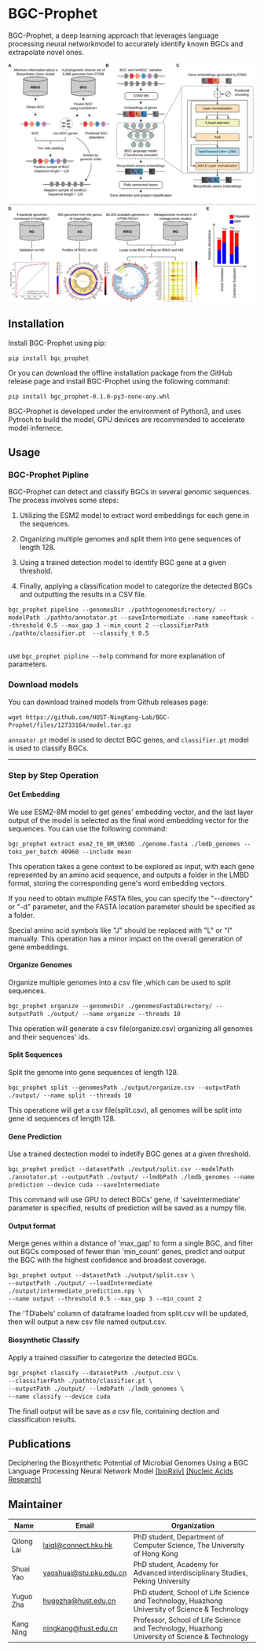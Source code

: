 # BGC-Prophet

BGC-Prophet, a deep learning approach that leverages language processing neural networkmodel to accurately identify known BGCs and extrapolate novel ones. 

![Figure1](images/Figure1.svg?raw=true "Figure1")


## Installation

Install BGC-Prophet using pip:

```shell
pip install bgc_prophet
```

Or you can download the offline installation package from the GitHub release page and install BGC-Prophet using the following command:

```shell
pip install bgc_prophet-0.1.0-py3-none-any.whl
```

BGC-Prophet is developed under the environment of Python3, and uses Pytroch to build the model, GPU devices are recommended to accelerate model infernece.

## Usage

### BGC-Prophet Pipline

BGC-Prophet can detect and classify BGCs in several genomic sequences. The process involves some steps:

1. Utilizing the ESM2 model to extract word embeddings for each gene in the sequences.

2. Organizing multiple genomes and split them into gene sequences of length 128.

3. Using a trained detection model to identify BGC gene at a given threshold.

4. Finally, applying a classification model to categorize the detected BGCs and outputting the results in a CSV file.


```shell
bgc_prophet pipeline --genomesDir ./pathtogenomesdirectory/ --modelPath ./pathto/annotator.pt --saveIntermediate --name nameoftask --threshold 0.5 --max_gap 3 --min_count 2 --classifierPath ./pathto/classifier.pt  --classify_t 0.5
 
```

use `bgc_prophet pipline --help` command for more explanation of parameters.


### Download models

You can download trained models from Github releases page:

```shell
wget https://github.com/HUST-NingKang-Lab/BGC-Prophet/files/12733164/model.tar.gz
```

`annoator.pt` model is used to dectct BGC genes, and `classifier.pt` model is used to classify BGCs.

---
### Step by Step Operation

#### Get Embedding

We use ESM2-8M model to get genes' embedding vector, and the last layer output of the model is selected as the final word embedding vector for the sequences. You can use the following command:

```shell
bgc_prophet extract esm2_t6_8M_UR50D ./genome.fasta ./lmdb_genomes --toks_per_batch 40960 --include mean
```

This operation takes a gene context to be explored as input, with each gene represented by an amino acid sequence, and outputs a folder in the LMBD format, storing the corresponding gene's word embedding vectors. 

If you need to obtain multiple FASTA files, you can specify the "--directory" or "-d" parameter, and the FASTA location parameter should be specified as a folder.

Special amino acid symbols like "J" should be replaced with "L" or "I" manually. This operation has a minor impact on the overall generation of gene embeddings.

#### Organize Genomes

Organize multiple genomes into a csv file ,which can be used to split sequences.
```shell
bgc_prophet organize --genomesDir ./genomesFastaDirectory/ --outputPath ./output/ --name organize --threads 10
```
This operation will generate a csv file(organize.csv) organizing all genomes and their sequences' ids.

#### Split Sequences

Split the genome into gene sequences of length 128.
```shell
bgc_prophet split --genomesPath ./output/organize.csv --outputPath ./output/ --name split --threads 10
```
This operatione will get a csv file(split.csv), all genomes will be split into gene id sequences of length 128.

#### Gene Prediction

Use a trained dectection model to indetify BGC genes at a given threshold.

```shell
bgc_prophet predict --datasetPath ./output/split.csv --modelPath ./annotator.pt --outputPath ./output/ --lmdbPath ./lmdb_genomes --name prediction --device cuda --saveIntermediate
```
This command will use GPU to detect BGCs' gene, if 'saveIntermediate' parameter is specified, results of prediction will be saved as a numpy file.

#### Output format

Merge genes within a distance of 'max_gap' to form a single BGC, and filter out BGCs composed of fewer than 'min_count' genes, predict and output the BGC with the highest confidence and broadest coverage.

```shell
bgc_prophet output --datasetPath ./output/split.csv \
--outputPath ./output/ --loadIntermediate ./output/intermediate_prediction.npy \
--name output --threshold 0.5 --max_gap 3 --min_count 2
```

The 'TDlabels' column of dataframe loaded from split.csv will be updated, then will output a new csv file named output.csv.

#### Biosynthetic Classify

Apply a trained classifier to categorize the detected BGCs.

```shell
bgc_prophet classify --datasetPath ./output.csv \
--classifierPath ./pathto/classifier.pt \
--outputPath ./output/ --lmdbPath ./lmdb_genomes \
--name classify --device cuda 
```

The finall output will be save as a csv file, containing dection and classification results.

## Publications

Deciphering the Biosynthetic Potential of Microbial Genomes Using a BGC Language Processing Neural Network Model [[bioRxiv]](https://doi.org/10.1101/2023.11.30.569352) [[Nucleic Acids Research]](https://doi.org/10.1093/nar/gkaf305)

## Maintainer

| Name       | Email                                                     | Organization                                                 |
| ---------- | --------------------------------------------------------- | ------------------------------------------------------------ |
| Qilong Lai | [laiql@connect.hku.hk](mailto:laiql@connect.hku.hk)     | PhD student, Department of Computer Science, The University of Hong Kong |
| Shuai Yao  | [yaoshuai@stu.pku.edu.cn](mailto:yaoshuai@stu.pku.edu.cn) | PhD student, Academy for Advanced interdisciplinary Studies, Peking University |
| Yuguo Zha  | [hugozha@hust.edu.cn](mailto:hugozha@hust.edu.cn)         | PhD student, School of Life Science and Technology, Huazhong University of Science & Technology |
| Kang Ning  | [ningkang@hust.edu.cn](mailto:ningkang@hust.edu.cn)       | Professor, School of Life Science and Technology, Huazhong University of Science & Technology |


